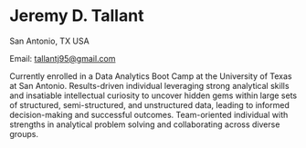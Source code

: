 # Jeremy D. Tallant

San Antonio, TX USA

Email: tallantj95@gmail.com

Currently enrolled in a Data Analytics Boot Camp at the University of Texas at San Antonio. Results-driven individual leveraging strong analytical skills and insatiable intellectual curiosity to uncover hidden gems within large sets of structured, semi-structured, and unstructured data, leading to informed decision-making and successful outcomes. Team-oriented individual with strengths in analytical problem solving and collaborating across diverse groups.
